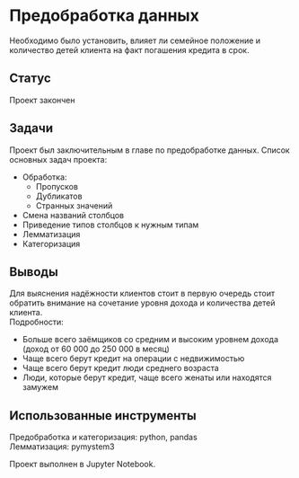 # Предобработка данных  
Необходимо было установить, влияет ли семейное положение и количество детей клиента на факт погашения кредита в срок.  

## Статус  
Проект закончен

## Задачи
Проект был заключительным в главе по предобработке данных. Список основных задач проекта:
- Обработка:
  - Пропусков
  - Дубликатов
  - Странных значений
- Смена названий столбцов
- Приведение типов столбцов к нужным типам
- Лемматизация
- Категоризация

## Выводы
Для выяснения надёжности клиентов стоит в первую очередь стоит обратить внимание на сочетание уровня дохода и количества детей клиента.  
Подробности:
- Больше всего заёмщиков со средним и высоким уровнем дохода (доход от 60 000 до 250 000 в месяц)  
- Чаще всего берут кредит на операции с недвижимостью  
- Чаще всего берут кредит люди среднего возраста  
- Люди, которые берут кредит, чаще всего женаты или находятся замужем  

## Использованные инструменты
Предобработка и категоризация: python, pandas  
Лемматизация: pymystem3  

Проект выполнен в Jupyter Notebook.
